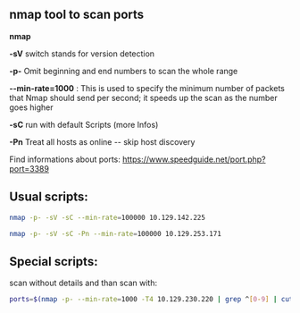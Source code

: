 ## nmap tool to scan ports

**nmap**

**-sV** switch stands for version detection

**-p-** Omit beginning and end numbers to scan the whole range

**--min-rate=1000** : This is used to specify the minimum number of packets that Nmap should send per second; it speeds up the scan as the number goes higher

**-sC** run with default Scripts (more Infos)

**-Pn** Treat all hosts as online -- skip host discovery


Find informations about ports:
https://www.speedguide.net/port.php?port=3389


## Usual scripts:
```sh
nmap -p- -sV -sC --min-rate=100000 10.129.142.225
```

```sh
nmap -p- -sV -sC -Pn --min-rate=100000 10.129.253.171
```

## Special scripts:

scan without details and than scan with:
```sh
ports=$(nmap -p- --min-rate=1000 -T4 10.129.230.220 | grep ^[0-9] | cut -d '/' -f 1 | tr '\n' ',' | sed s/,$//) nmap -p$ports -sV -sC 10.129.230.220
```
